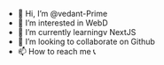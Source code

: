 - 👋 Hi, I’m @vedant-Prime
- 👀 I’m interested in WebD
- 🌱 I’m currently learningv NextJS
- 💞️ I’m looking to collaborate on Github
- 📫 How to reach me 📞

<!---
vedant-Prime/vedant-Prime is a ✨ special ✨ repository because its `README.md` (this file) appears on your GitHub profile.
You can click the Preview link to take a look at your changes.
--->
